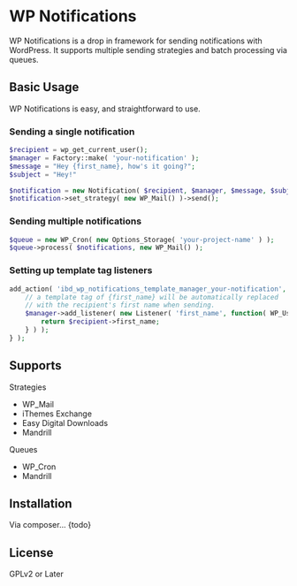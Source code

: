 # WP Notifications
WP Notifications is a drop in framework for sending notifications with WordPress. It supports multiple sending strategies and batch processing via queues.

## Basic Usage

WP Notifications is easy, and straightforward to use.

### Sending a single notification

````php
$recipient = wp_get_current_user();
$manager = Factory::make( 'your-notification' );
$message = "Hey {first_name}, how's it going?";
$subject = "Hey!"

$notification = new Notification( $recipient, $manager, $message, $subject );
$notification->set_strategy( new WP_Mail() )->send();
````

### Sending multiple notifications

````php
$queue = new WP_Cron( new Options_Storage( 'your-project-name' ) );
$queue->process( $notifications, new WP_Mail() );
````

### Setting up template tag listeners
````php
add_action( 'ibd_wp_notifications_template_manager_your-notification', function( Manager $manager ) {
    // a template tag of {first_name} will be automatically replaced 
    // with the recipient's first name when sending.
    $manager->add_listener( new Listener( 'first_name', function( WP_User $recipient ) {
        return $recipient->first_name;
    } ) );
} );

````

## Supports
Strategies
 - WP_Mail
 - iThemes Exchange
 - Easy Digital Downloads
 - Mandrill
 
Queues
 - WP_Cron
 - Mandrill

## Installation
Via composer...
{todo}

## License
GPLv2 or Later